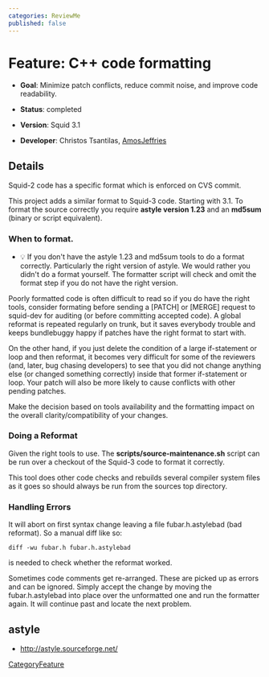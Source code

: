 ```yaml
---
categories: ReviewMe
published: false
---
```

# Feature: C++ code formatting

  - **Goal**: Minimize patch conflicts, reduce commit noise, and improve
    code readability.

  - **Status**: completed

  - **Version**: Squid 3.1

  - **Developer**: Christos Tsantilas,
    [AmosJeffries](/AmosJeffries)

## Details

Squid-2 code has a specific format which is enforced on CVS commit.

This project adds a similar format to Squid-3 code. Starting with 3.1.
To format the source correctly you require **astyle version 1.23** and
an **md5sum** (binary or script equivalent).

### When to format.

  - :bulb:
    If you don't have the astyle 1.23 and md5sum tools to do a format
    correctly. Particularly the right version of astyle. We would rather
    you didn't do a format yourself. The formatter script will check and
    omit the format step if you do not have the right version.

Poorly formatted code is often difficult to read so if you do have the
right tools, consider formating before sending a \[PATCH\] or \[MERGE\]
request to squid-dev for auditing (or before committing accepted code).
A global reformat is repeated regularly on trunk, but it saves everybody
trouble and keeps bundlebuggy happy if patches have the right format to
start with.

On the other hand, if you just delete the condition of a large
if-statement or loop and then reformat, it becomes very difficult for
some of the reviewers (and, later, bug chasing developers) to see that
you did not change anything else (or changed something correctly) inside
that former if-statement or loop. Your patch will also be more likely to
cause conflicts with other pending patches.

Make the decision based on tools availability and the formatting impact
on the overall clarity/compatibility of your changes.

### Doing a Reformat

Given the right tools to use. The **scripts/source-maintenance.sh**
script can be run over a checkout of the Squid-3 code to format it
correctly.

This tool does other code checks and rebuilds several compiler system
files as it goes so should always be run from the sources top directory.

### Handling Errors

It will abort on first syntax change leaving a file fubar.h.astylebad
(bad reformat). So a manual diff like so:

    diff -wu fubar.h fubar.h.astylebad

is needed to check whether the reformat worked.

Sometimes code comments get re-arranged. These are picked up as errors
and can be ignored. Simply accept the change by moving the
fubar.h.astylebad into place over the unformatted one and run the
formatter again. It will continue past and locate the next problem.

## astyle

  - <http://astyle.sourceforge.net/>

[CategoryFeature](/CategoryFeature)
